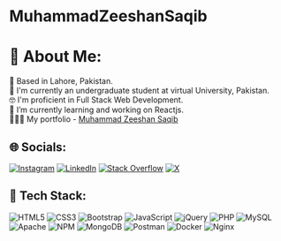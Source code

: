 # MuhammadZeeshanSaqib
# 💫 About Me:
📍 Based in Lahore, Pakistan.<br>🏢 I'm currently an undergraduate student at virtual University, Pakistan.<br>🤓 I'm proficient in Full Stack Web Development.<br>🌱 I’m currently learning and working on Reactjs.<br>👨🏻‍💻 My portfolio - <a href="https://zeeshansaqib.github.io/my-portfolio">Muhammad Zeeshan Saqib</a>


## 🌐 Socials:
[![Instagram](https://img.shields.io/badge/Instagram-%23E4405F.svg?logo=Instagram&logoColor=white)]([https://instagram.com/siddharthsonii_](https://www.instagram.com/muhammadzeeshansaqib/)) [![LinkedIn](https://img.shields.io/badge/LinkedIn-%230077B5.svg?logo=linkedin&logoColor=white)](https://www.linkedin.com/in/muhammad-zeeshan-saqib-15a198258/) [![Stack Overflow](https://img.shields.io/badge/-Stackoverflow-FE7A16?logo=stack-overflow&logoColor=white)](https://stackoverflow.com/users/22078877/saqib-zeeshan) [![X](https://img.shields.io/badge/X-black.svg?logo=X&logoColor=white)](https://twitter.com/saqibzeeshan20) 

## 🚀 Tech Stack:
![HTML5](https://img.shields.io/badge/html5-%23E34F26.svg?style=for-the-badge&logo=html5&logoColor=white) ![CSS3](https://img.shields.io/badge/css3-%231572B6.svg?style=for-the-badge&logo=css3&logoColor=white) ![Bootstrap](https://img.shields.io/badge/bootstrap-%238511FA.svg?style=for-the-badge&logo=bootstrap&logoColor=white) ![JavaScript](https://img.shields.io/badge/javascript-%23323330.svg?style=for-the-badge&logo=javascript&logoColor=%23F7DF1E) ![jQuery](https://img.shields.io/badge/jquery-%230769AD.svg?style=for-the-badge&logo=jquery&logoColor=white) ![PHP](https://img.shields.io/badge/php-%23777BB4.svg?style=for-the-badge&logo=php&logoColor=white) ![MySQL](https://img.shields.io/badge/mysql-%2300000f.svg?style=for-the-badge&logo=mysql&logoColor=white) ![Apache](https://img.shields.io/badge/apache-%23D42029.svg?style=for-the-badge&logo=apache&logoColor=white)  ![NPM](https://img.shields.io/badge/NPM-%23CB3837.svg?style=for-the-badge&logo=npm&logoColor=white) ![MongoDB](https://img.shields.io/badge/MongoDB-%234ea94b.svg?style=for-the-badge&logo=mongodb&logoColor=white) ![Postman](https://img.shields.io/badge/Postman-FF6C37?style=for-the-badge&logo=postman&logoColor=white) ![Docker](https://img.shields.io/badge/docker-%230db7ed.svg?style=for-the-badge&logo=docker&logoColor=white)
 ![Nginx](https://img.shields.io/badge/nginx-%23009639.svg?style=for-the-badge&logo=nginx&logoColor=white) 

